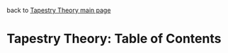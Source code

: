 back to [Tapestry Theory main page](https://github.com/wds4/tapestry-protocol/blob/main/tapestry-theory/README.md)

Tapestry Theory: Table of Contents
=====

